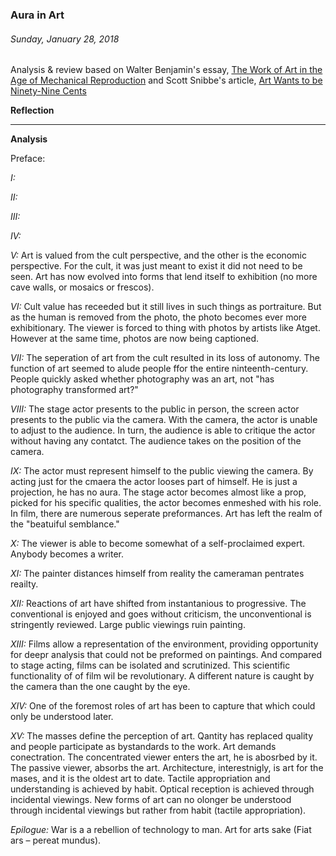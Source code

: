 ### Aura in Art
###### Sunday, January 28, 2018


Analysis & review based on Walter Benjamin's essay, [The Work of Art in the Age of Mechanical Reproduction](https://www.marxists.org/reference/subject/philosophy/works/ge/benjamin.htm "The Work of Art in the Age of Mechanical Reproduction") and Scott Snibbe's article, [Art Wants to be Ninety-Nine Cents](https://www.snibbe.com/blog/2010/05/19/art99 "Art Wants to be Ninety-Nine Cents")

**Reflection**



---

**Analysis**

Preface:

*I:*

*II:*

*III:*

*IV:*

*V:* Art is valued from the cult perspective, and the other is the economic perspective. For the cult, it was just meant to exist it did not need to be seen. Art has now evolved into forms that lend itself to exhibition (no more cave walls, or mosaics or frescos).

*VI:* Cult value has receeded but it still lives in such things as portraiture. But as the human is removed from the photo, the photo becomes ever more exhibitionary. The viewer is forced to thing with photos by artists like Atget. However at the same time, photos are now being captioned.

*VII:* The seperation of art from the cult resulted in its loss of autonomy. The function of art seemed to alude people ffor the entire ninteenth-century. People quickly asked whether photography was an art, not "has photography transformed art?"

*VIII:* The stage actor presents to the public in person, the screen actor presents to the public via the camera. With the camera, the actor is unable to adjust to the audience. In turn, the audience is able to critique the actor without having any contatct. The audience takes on the position of the camera.

*IX:* The actor must represent himself to the public viewing the camera. By acting just for the cmaera the actor looses part of himself. He is just a projection, he has no aura. The stage actor becomes almost like a prop, picked for his specific qualities, the actor becomes enmeshed with his role. In film, there are numerous seperate preformances. Art has left the realm of the "beatuiful semblance."

*X:* The viewer is able to become somewhat of a self-proclaimed expert. Anybody becomes a writer.

*XI:* The painter distances himself from reality the cameraman pentrates reailty.

*XII:* Reactions of art have shifted from instantanious to progressive. The conventional is enjoyed and goes without criticism, the unconventional is stringently reviewed. Large public viewings ruin painting. 

*XIII:* Films allow a representation of the environment, providing opportunity for deepr analysis that could not be preformed on paintings. And compared to stage acting, films can be isolated and scrutinized. This scientific functionality of of film wil be revolutionary. A different nature is caught by the camera than the one caught by the eye.

*XIV:* One of the foremost roles of art has been to capture that which could only be understood later.

*XV:* The masses define the perception of art. Qantity has replaced quality and people participate as bystandards to the work. Art demands conectration. The concentrated viewer enters the art, he is abosrbed by it. The passive viewer, absorbs the art. Architecture, interestnigly, is art for the mases, and it is the oldest art to date. Tactile appropriation and understanding is achieved by habit. Optical reception is achieved through incidental viewings. New forms of art can no olonger be understood through incidental viewings but rather from habit (tactile appropriation).

*Epilogue:* War is a a rebellion of technology to man. Art for arts sake (Fiat ars – pereat mundus).

